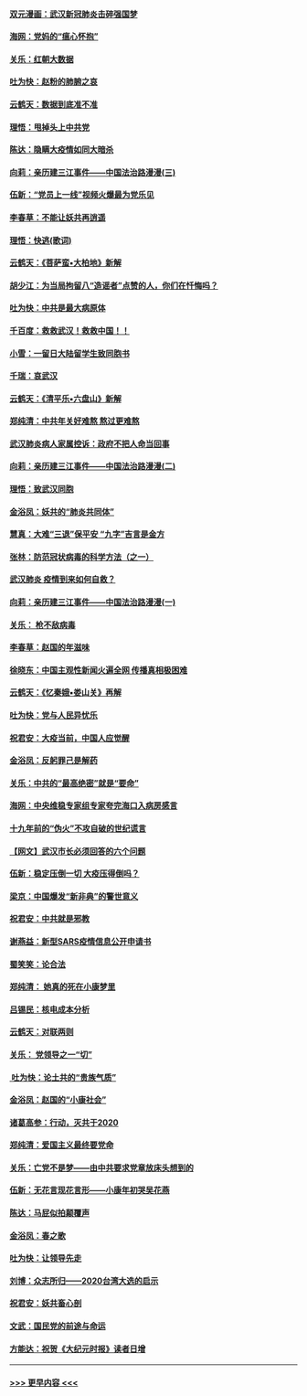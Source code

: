 #### [双元漫画：武汉新冠肺炎击碎强国梦](../pages/nsc993/n11843320.md?t=02050831) 
#### [海网：党妈的“瘟心怀抱”](../pages/nsc993/n11840740.md?t=02050831) 
#### [关乐：红朝大数据](../pages/nsc993/n11840675.md?t=02050831) 
#### [吐为快：赵粉的肺腑之哀](../pages/nsc993/n11840618.md?t=02050831) 
#### [云鹤天：数据到底准不准](../pages/nsc993/n11840325.md?t=02050831) 
#### [理悟：甩掉头上中共党](../pages/nsc993/n11838826.md?t=02050831) 
#### [陈达：隐瞒大疫情如同大暗杀](../pages/nsc993/n11838771.md?t=02050831) 
#### [向莉：亲历建三江事件——中国法治路漫漫(三)](../pages/nsc993/n11831825.md?t=02050831) 
#### [伍新：“党员上一线”视频火爆最为党乐见](../pages/nsc993/n11838200.md?t=02050831) 
#### [李春草：不能让妖共再逍遥](../pages/nsc993/n11838102.md?t=02050831) 
#### [理悟：快逃(歌词)](../pages/nsc993/n11838083.md?t=02050831) 
#### [云鹤天：《菩萨蛮▪大柏地》新解](../pages/nsc993/n11838059.md?t=02050831) 
#### [胡少江：为当局拘留八“造谣者”点赞的人，你们在忏悔吗？](../pages/nsc993/n11836801.md?t=02050831) 
#### [吐为快：中共是最大病原体](../pages/nsc993/n11836748.md?t=02050831) 
#### [千百度：救救武汉！救救中国！！](../pages/nsc993/n11836145.md?t=02050831) 
#### [小雪：一留日大陆留学生致同胞书](../pages/nsc993/n11834624.md?t=02050831) 
#### [千瑞：哀武汉](../pages/nsc993/n11833647.md?t=02050831) 
#### [云鹤天：《清平乐▪六盘山》新解](../pages/nsc993/n11833611.md?t=02050831) 
#### [郑纯清：中共年关好难熬 熬过更难熬](../pages/nsc993/n11833489.md?t=02050831) 
#### [武汉肺炎病人家属控诉：政府不把人命当回事](../pages/nsc993/n11833205.md?t=02050831) 
#### [向莉：亲历建三江事件——中国法治路漫漫(二)](../pages/nsc993/n11829102.md?t=02050831) 
#### [理悟：致武汉同胞](../pages/nsc993/n11831522.md?t=02050831) 
#### [金浴凤：妖共的“肺炎共同体”](../pages/nsc993/n11829448.md?t=02050831) 
#### [慧真：大难“三退”保平安 “九字”吉言是金方](../pages/nsc993/n11829501.md?t=02050831) 
#### [张林：防范冠状病毒的科学方法（之一）](../pages/nsc993/n11828618.md?t=02050831) 
#### [武汉肺炎 疫情到来如何自救？](../pages/nsc993/n11827632.md?t=02050831) 
#### [向莉：亲历建三江事件——中国法治路漫漫(一)](../pages/nsc993/n11827190.md?t=02050831) 
#### [关乐： 枪不敌病毒](../pages/nsc993/n11826746.md?t=02050831) 
#### [李春草：赵国的年滋味](../pages/nsc993/n11826321.md?t=02050831) 
#### [徐晓东：中国主观性新闻火遍全网 传播真相极困难](../pages/nsc993/n11826508.md?t=02050831) 
#### [云鹤天：《忆秦娥▪娄山关》再解](../pages/nsc993/n11824682.md?t=02050831) 
#### [吐为快：党与人民异忧乐](../pages/nsc993/n11824660.md?t=02050831) 
#### [祝君安：大疫当前，中国人应觉醒](../pages/nsc993/n11821946.md?t=02050831) 
#### [金浴凤：反躬罪己是解药](../pages/nsc993/n11820280.md?t=02050831) 
#### [关乐：中共的“最高绝密”就是“要命”](../pages/nsc993/n11816946.md?t=02050831) 
#### [海网：中央维稳专家组专家夸完海口入病房感言](../pages/nsc993/n11815138.md?t=02050831) 
#### [十九年前的“伪火”不攻自破的世纪谎言](../pages/nsc993/n11813238.md?t=02050831) 
#### [【网文】武汉市长必须回答的六个问题](../pages/nsc993/n11813848.md?t=02050831) 
#### [伍新：稳定压倒一切 大疫压得倒吗？](../pages/nsc993/n11812634.md?t=02050831) 
#### [梁京：中国爆发“新非典”的警世意义](../pages/nsc993/n11812554.md?t=02050831) 
#### [祝君安：中共就是邪教](../pages/nsc993/n11812431.md?t=02050831) 
#### [谢燕益：新型SARS疫情信息公开申请书](../pages/nsc993/n11808840.md?t=02050831) 
#### [蜀笑笑：论合法](../pages/nsc993/n11808064.md?t=02050831) 
#### [郑纯清： 她真的死在小康梦里](../pages/nsc993/n11806623.md?t=02050831) 
#### [吕锡民：核电成本分析](../pages/nsc993/n11806284.md?t=02050831) 
#### [云鹤天：对联两则](../pages/nsc993/n11805957.md?t=02050831) 
#### [关乐： 党领导之一“切”](../pages/nsc993/n11804505.md?t=02050831) 
#### [ 吐为快：论土共的“贵族气质”](../pages/nsc993/n11804490.md?t=02050831) 
#### [金浴凤：赵国的“小康社会”](../pages/nsc993/n11804452.md?t=02050831) 
#### [诸葛高参：行动，灭共于2020](../pages/nsc993/n11804120.md?t=02050831) 
#### [郑纯清：爱国主义最终要党命](../pages/nsc993/n11802197.md?t=02050831) 
#### [关乐：亡党不是梦——由中共要求党章放床头想到的](../pages/nsc993/n11802156.md?t=02050831) 
#### [伍新：无花言现花言形——小康年初哭吴花燕](../pages/nsc993/n11800044.md?t=02050831) 
#### [陈达：马屁似拍颠覆声](../pages/nsc993/n11800010.md?t=02050831) 
#### [金浴凤：春之歌](../pages/nsc993/n11797687.md?t=02050831) 
#### [吐为快：让领导先走](../pages/nsc993/n11797512.md?t=02050831) 
#### [刘博：众志所归——2020台湾大选的启示](../pages/nsc993/n11796878.md?t=02050831) 
#### [祝君安：妖共畜心剖](../pages/nsc993/n11794273.md?t=02050831) 
#### [文武：国民党的前途与命运](../pages/nsc993/n11794198.md?t=02050831) 
#### [方能达：祝贺《大纪元时报》读者日增](../pages/nsc993/n11793807.md?t=02050831) 

----
#### [ >>> 更早内容 <<< ](../indexes/nsc993-earlier.md)
